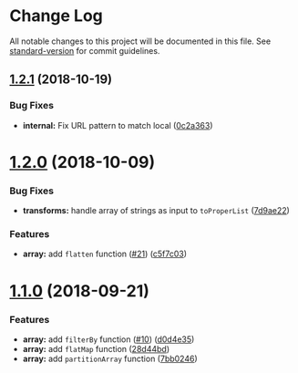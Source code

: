 # Change Log

All notable changes to this project will be documented in this file. See [standard-version](https://github.com/conventional-changelog/standard-version) for commit guidelines.

<a name="1.2.1"></a>
## [1.2.1](https://github.com/cahilfoley/utils/compare/v1.2.0...v1.2.1) (2018-10-19)


### Bug Fixes

* **internal:** Fix URL pattern to match local ([0c2a363](https://github.com/cahilfoley/utils/commit/0c2a363))



<a name="1.2.0"></a>
# [1.2.0](https://github.com/cahilfoley/utils/compare/v1.1.0...v1.2.0) (2018-10-09)


### Bug Fixes

* **transforms:** handle array of strings as input to `toProperList` ([7d9ae22](https://github.com/cahilfoley/utils/commit/7d9ae22))


### Features

* **array:** add `flatten` function ([#21](https://github.com/cahilfoley/utils/issues/21)) ([c5f7c03](https://github.com/cahilfoley/utils/commit/c5f7c03))



<a name="1.1.0"></a>

# [1.1.0](https://github.com/cahilfoley/utils/compare/v1.0.5...v1.1.0) (2018-09-21)

### Features

- **array:** add `filterBy` function ([#10](https://github.com/cahilfoley/utils/issues/10)) ([d0d4e35](https://github.com/cahilfoley/utils/commit/d0d4e35))
- **array:** add `flatMap` function ([28d44bd](https://github.com/cahilfoley/utils/commit/28d44bd))
- **array:** add `partitionArray` function ([7bb0246](https://github.com/cahilfoley/utils/commit/7bb0246))
